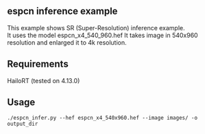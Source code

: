 ## espcn inference example
This example shows SR (Super-Resolution) inference example.  
It uses the model espcn_x4_540_960.hef
It takes image in 540x960 resolution and enlarged it to 4k resolution.

## Requirements
HailoRT  (tested on 4.13.0)   

## Usage
```
./espcn_infer.py --hef espcn_x4_540x960.hef --image images/ -o output_dir
```   